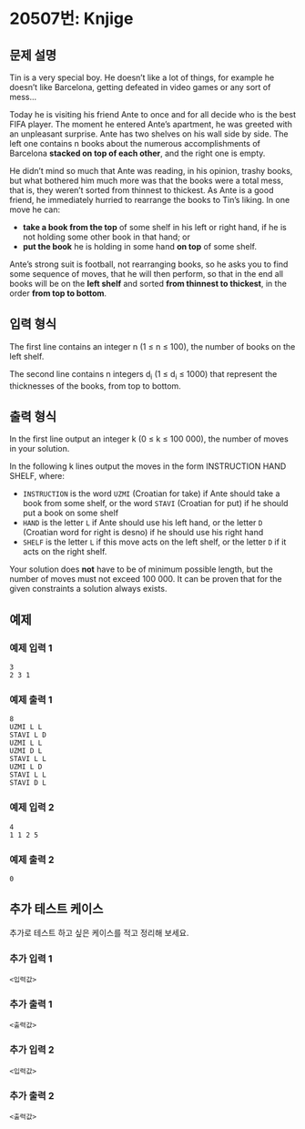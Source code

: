 # 20507번: Knjige

## 문제 설명


<p>Tin is a very special boy. He doesn’t like a lot of things, for example he doesn’t like Barcelona, getting defeated in video games or any sort of mess...</p>

<p>Today he is visiting his friend Ante to once and for all decide who is the best FIFA player. The moment he entered Ante’s apartment, he was greeted with an unpleasant surprise. Ante has two shelves on his wall side by side. The left one contains n books about the numerous accomplishments of Barcelona <strong>stacked on top of each other</strong>, and the right one is empty.</p>

<p>He didn’t mind so much that Ante was reading, in his opinion, trashy books, but what bothered him much more was that the books were a total mess, that is, they weren’t sorted from thinnest to thickest. As Ante is a good friend, he immediately hurried to rearrange the books to Tin’s liking. In one move he can:</p>

<ul>
<li><strong>take a book from the top</strong> of some shelf in his left or right hand, if he is not holding some other book in that hand; or</li>
<li><strong>put the book</strong> he is holding in some hand <strong>on top</strong> of some shelf.</li>
</ul>

<p>Ante’s strong suit is football, not rearranging books, so he asks you to find some sequence of moves, that he will then perform, so that in the end all books will be on the <strong>left shelf</strong> and sorted <strong>from thinnest to thickest</strong>, in the order <strong>from top to bottom</strong>.</p>



## 입력 형식


<p>The first line contains an integer n (1 ≤ n ≤ 100), the number of books on the left shelf.</p>

<p>The second line contains n integers d<sub>i</sub> (1 ≤ d<sub>i</sub> ≤ 1000) that represent the thicknesses of the books, from top to bottom.</p>



## 출력 형식


<p>In the first line output an integer k (0 ≤ k ≤ 100 000), the number of moves in your solution.</p>

<p>In the following k lines output the moves in the form INSTRUCTION HAND SHELF, where:</p>

<ul>
<li><code>INSTRUCTION</code> is the word <code>UZMI</code> (Croatian for take) if Ante should take a book from some shelf, or the word <code>STAVI</code> (Croatian for put) if he should put a book on some shelf</li>
<li><code>HAND</code> is the letter <code>L</code> if Ante should use his left hand, or the letter <code>D</code> (Croatian word for right is desno) if he should use his right hand</li>
<li><code>SHELF</code> is the letter <code>L</code> if this move acts on the left shelf, or the letter <code>D</code> if it acts on the right shelf.</li>
</ul>

<p>Your solution does <strong>not</strong> have to be of minimum possible length, but the number of moves must not exceed 100 000. It can be proven that for the given constraints a solution always exists.</p>



## 예제

### 예제 입력 1

```
3
2 3 1

```

### 예제 출력 1

```
8
UZMI L L
STAVI L D
UZMI L L
UZMI D L
STAVI L L
UZMI L D
STAVI L L
STAVI D L

```
          

### 예제 입력 2

```
4
1 1 2 5

```

### 예제 출력 2

```
0

```
          




## 추가 테스트 케이스

추가로 테스트 하고 싶은 케이스를 적고 정리해 보세요.

### 추가 입력 1

```
<입력값>
```

### 추가 출력 1

```
<출력값>
```

### 추가 입력 2

```
<입력값>
```

### 추가 출력 2

```
<출력값>
```
  